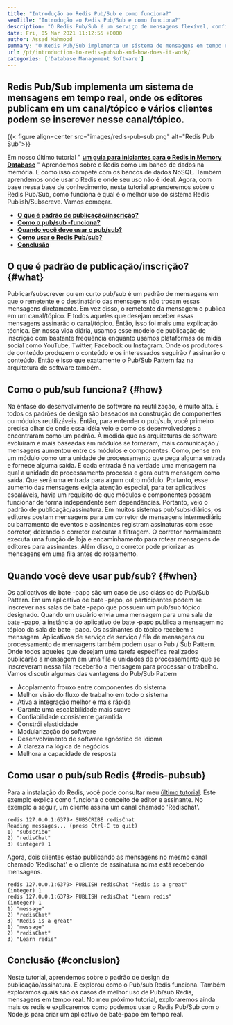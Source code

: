 ```yaml
---
title: "Introdução ao Redis Pub/Sub e como funciona?" 
seoTitle: "Introdução ao Redis Pub/Sub e como funciona?" 
description: "O Redis Pub/Sub é um serviço de mensagens flexível, confiável e em tempo real para aplicativos independentes para publicar e assinar eventos assíncronos." 
date: Fri, 05 Mar 2021 11:12:55 +0000
author: Assad Mahmood
summary: "O Redis Pub/Sub implementa um sistema de mensagens em tempo real, onde os editores publicam em um canal/tópico e vários clientes podem se inscrever nesse canal/tópico." 
url: /pt/introduction-to-redis-pubsub-and-how-does-it-work/
categories: ['Database Management Software']
---
```


## Redis Pub/Sub implementa um sistema de mensagens em tempo real, onde os editores publicam em um canal/tópico e vários clientes podem se inscrever nesse canal/tópico.

{{< figure align=center src="images/redis-pub-sub.png" alt="Redis Pub Sub">}}

Em nosso último tutorial " **[um guia para iniciantes para o Redis In Memory Database][1]** " Aprendemos sobre o Redis como um banco de dados na memória. E como isso compete com os bancos de dados NoSQL. Também aprendemos onde usar o Redis e onde seu uso não é ideal. Agora, com base nessa base de conhecimento, neste tutorial aprenderemos sobre o Redis Pub/Sub, como funciona e qual é o melhor uso do sistema Redis Publish/Subscreve. Vamos começar.
* **[O que é padrão de publicação/inscrição?][2]** 
* **[Como o pub/sub -funciona?][3]** 
* **[Quando você deve usar o pub/sub?][4]** 
* **[Como usar o Redis Pub/sub?][5]** 
* **[Conclusão][6]** 

## O que é padrão de publicação/inscrição? {#what}

Publicar/subscrever ou em curto pub/sub é um padrão de mensagens em que o remetente e o destinatário das mensagens não trocam essas mensagens diretamente. Em vez disso, o remetente da mensagem o publica em um canal/tópico. E todos aqueles que desejam receber essas mensagens assinarão o canal/tópico. Então, isso foi mais uma explicação técnica. Em nossa vida diária, usamos esse modelo de publicação de inscrição com bastante frequência enquanto usamos plataformas de mídia social como YouTube, Twitter, Facebook ou Instagram. Onde os produtores de conteúdo produzem o conteúdo e os interessados ​​seguirão / assinarão o conteúdo. Então é isso que exatamente o Pub/Sub Pattern faz na arquitetura de software também.

## Como o pub/sub funciona? {#how}

Na ênfase do desenvolvimento de software na reutilização, é muito alta. E todos os padrões de design são baseados na construção de componentes ou módulos reutilizáveis. Então, para entender o pub/sub, você primeiro precisa olhar de onde essa idéia veio e como os desenvolvedores a encontraram como um padrão.
À medida que as arquiteturas de software evoluíram e mais baseadas em módulos se tornaram, mais comunicação / mensagens aumentou entre os módulos e componentes. Como, pense em um módulo como uma unidade de processamento que pega alguma entrada e fornece alguma saída. E cada entrada é na verdade uma mensagem na qual a unidade de processamento processa e gera outra mensagem como saída. Que será uma entrada para algum outro módulo. Portanto, esse aumento das mensagens exigia atenção especial, para ter aplicativos escaláveis, havia um requisito de que módulos e componentes possam funcionar de forma independente sem dependências. Portanto, veio o padrão de publicação/assinatura.
Em muitos sistemas pub/subsidiários, os editores postam mensagens para um corretor de mensagens intermediário ou barramento de eventos e assinantes registram assinaturas com esse corretor, deixando o corretor executar a filtragem. O corretor normalmente executa uma função de loja e encaminhamento para rotear mensagens de editores para assinantes. Além disso, o corretor pode priorizar as mensagens em uma fila antes do roteamento.

## **Quando você deve usar pub/sub?** {#when}

Os aplicativos de bate -papo são um caso de uso clássico do Pub/Sub Pattern. Em um aplicativo de bate -papo, os participantes podem se inscrever nas salas de bate -papo que possuem um pub/sub tópico designado. Quando um usuário envia uma mensagem para uma sala de bate -papo, a instância do aplicativo de bate -papo publica a mensagem no tópico da sala de bate -papo. Os assinantes do tópico recebem a mensagem.
Aplicativos de serviço de serviço / fila de mensagens ou processamento de mensagens também podem usar o Pub / Sub Pattern. Onde todos aqueles que desejam uma tarefa específica realizados publicarão a mensagem em uma fila e unidades de processamento que se inscreveram nessa fila receberão a mensagem para processar o trabalho.
Vamos discutir algumas das vantagens do Pub/Sub Pattern
  * Acoplamento frouxo entre componentes do sistema
  * Melhor visão do fluxo de trabalho em todo o sistema
  * Ativa a integração melhor e mais rápida
  * Garante uma escalabilidade mais suave
  * Confiabilidade consistente garantida
  * Constrói elasticidade
  * Modularização do software
  * Desenvolvimento de software agnóstico de idioma
  * A clareza na lógica de negócios
  * Melhora a capacidade de resposta

## Como usar o pub/sub Redis {#redis-pubsub}

Para a instalação do Redis, você pode consultar meu [último tutorial][1]. Este exemplo explica como funciona o conceito de editor e assinante. No exemplo a seguir, um cliente assina um canal chamado 'Redischat'.
```
redis 127.0.0.1:6379> SUBSCRIBE redisChat  
Reading messages... (press Ctrl-C to quit) 
1) "subscribe" 
2) "redisChat" 
3) (integer) 1 
```
Agora, dois clientes estão publicando as mensagens no mesmo canal chamado 'Redischat' e o cliente de assinatura acima está recebendo mensagens.
```
redis 127.0.0.1:6379> PUBLISH redisChat "Redis is a great"  
(integer) 1  
redis 127.0.0.1:6379> PUBLISH redisChat "Learn redis"  
(integer) 1   
1) "message" 
2) "redisChat" 
3) "Redis is a great" 
1) "message" 
2) "redisChat" 
3) "Learn redis" 

```

## Conclusão {#conclusion}

Neste tutorial, aprendemos sobre o padrão de design de publicação/assinatura. E explorou como o Pub/sub Redis funciona. Também exploramos quais são os casos de melhor uso de Pub/sub Redis, mensagens em tempo real. No meu próximo tutorial, exploraremos ainda mais os redis e explicaremos como podemos usar o Redis Pub/Sub com o Node.js para criar um aplicativo de bate-papo em tempo real.



[1]: https://blog.containerize.com/database-management-software/a-beginners-guide-to-redis-in-memory-database/
[2]: #what
[3]: #how
[4]: #when
[5]: #redis-pubsub
[6]: #conclusion
